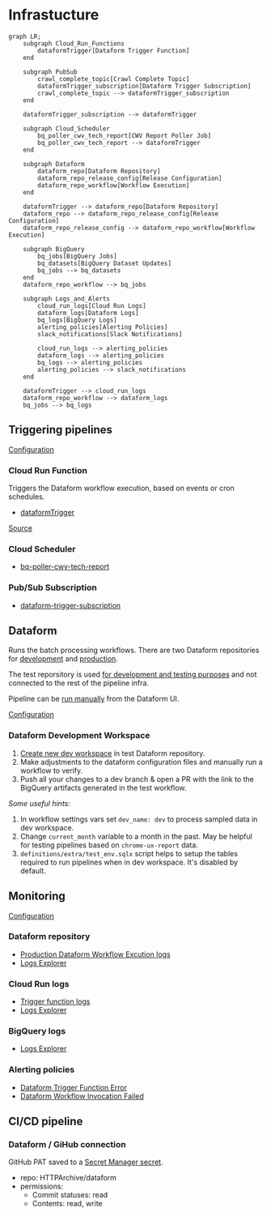 # Infrastucture

```mermaid
graph LR;
    subgraph Cloud_Run_Functions
        dataformTrigger[Dataform Trigger Function]
    end

    subgraph PubSub
        crawl_complete_topic[Crawl Complete Topic]
        dataformTrigger_subscription[Dataform Trigger Subscription]
        crawl_complete_topic --> dataformTrigger_subscription
    end

    dataformTrigger_subscription --> dataformTrigger

    subgraph Cloud_Scheduler
        bq_poller_cwv_tech_report[CWV Report Poller Job]
        bq_poller_cwv_tech_report --> dataformTrigger
    end

    subgraph Dataform
        dataform_repo[Dataform Repository]
        dataform_repo_release_config[Release Configuration]
        dataform_repo_workflow[Workflow Execution]
    end

    dataformTrigger --> dataform_repo[Dataform Repository]
    dataform_repo --> dataform_repo_release_config[Release Configuration]
    dataform_repo_release_config --> dataform_repo_workflow[Workflow Execution]

    subgraph BigQuery
        bq_jobs[BigQuery Jobs]
        bq_datasets[BigQuery Dataset Updates]
        bq_jobs --> bq_datasets
    end
    dataform_repo_workflow --> bq_jobs

    subgraph Logs_and_Alerts
        cloud_run_logs[Cloud Run Logs]
        dataform_logs[Dataform Logs]
        bq_logs[BigQuery Logs]
        alerting_policies[Alerting Policies]
        slack_notifications[Slack Notifications]

        cloud_run_logs --> alerting_policies
        dataform_logs --> alerting_policies
        bq_logs --> alerting_policies
        alerting_policies --> slack_notifications
    end

    dataformTrigger --> cloud_run_logs
    dataform_repo_workflow --> dataform_logs
    bq_jobs --> bq_logs

```

## Triggering pipelines

[Configuration](./tf/functions.tf)

### Cloud Run Function

Triggers the Dataform workflow execution, based on events or cron schedules.

- [dataformTrigger](https://console.cloud.google.com/functions/details/us-central1/dataformTrigger?env=gen2&project=httparchive)

[Source](./src/README.md)

### Cloud Scheduler

- [bq-poller-cwv-tech-report](https://console.cloud.google.com/cloudscheduler/jobs/edit/us-east4/bq-poller-cwv-tech-report?authuser=7&project=httparchive)

### Pub/Sub Subscription

- [dataform-trigger-subscription](https://console.cloud.google.com/cloudpubsub/subscription/detail/dataformTrigger?authuser=7&project=httparchive)

## Dataform

Runs the batch processing workflows. There are two Dataform repositories for [development](https://console.cloud.google.com/bigquery/dataform/locations/us-central1/repositories/crawl-data-test/details/workspaces?authuser=7&project=httparchive) and [production](https://console.cloud.google.com/bigquery/dataform/locations/us-central1/repositories/crawl-data/details/workspaces?authuser=7&project=httparchive).

The test reporsitory is used [for development and testing purposes](https://cloud.google.com/dataform/docs/workspaces) and not connected to the rest of the pipeline infra.

Pipeline can be [run manually](https://cloud.google.com/dataform/docs/code-lifecycle) from the Dataform UI.

[Configuration](./tf/dataform.tf)

### Dataform Development Workspace

1. [Create new dev workspace](https://cloud.google.com/dataform/docs/quickstart-dev-environments) in test Dataform repository.
2. Make adjustments to the dataform configuration files and manually run a workflow to verify.
3. Push all your changes to a dev branch & open a PR with the link to the BigQuery artifacts generated in the test workflow.

*Some useful hints:*

1. In workflow settings vars set `dev_name: dev` to process sampled data in dev workspace.
2. Change `current_month` variable to a month in the past. May be helpful for testing pipelines based on `chrome-ux-report` data.
3. `definitions/extra/test_env.sqlx` script helps to setup the tables required to run pipelines when in dev workspace. It's disabled by default.

## Monitoring

[Configuration](./tf/monitoring.tf)

### Dataform repository

- [Production Dataform Workflow Excution logs](https://console.cloud.google.com/bigquery/dataform/locations/us-central1/repositories/crawl-data/details/workflows?authuser=7&project=httparchive)
- [Logs Explorer](https://cloudlogging.app.goo.gl/k9qfqCh4RjFwTnQ56)

### Cloud Run logs

- [Trigger function logs](https://console.cloud.google.com/run/detail/us-central1/dataformtrigger/logs?authuser=7&project=httparchive)
- [Logs Explorer](https://cloudlogging.app.goo.gl/6Q879UjnTPDqtVBx5)

### BigQuery logs

- [Logs Explorer](https://cloudlogging.app.goo.gl/rFjRMcvejd1Tyi7KA)

### Alerting policies

- [Dataform Trigger Function Error](https://console.cloud.google.com/monitoring/alerting/policies/3950167380893746326?authuser=7&project=httparchive)
- [Dataform Workflow Invocation Failed](https://console.cloud.google.com/monitoring/alerting/policies/7137542315653007241?authuser=7&project=httparchive)

## CI/CD pipeline

### Dataform / GiHub connection

GitHub PAT saved to a [Secret Manager secret](https://console.cloud.google.com/security/secret-manager/secret/GitHub_max-ostapenko_dataform_PAT/versions?authuser=7&project=httparchive).

- repo: HTTPArchive/dataform
- permissions:
  - Commit statuses: read
  - Contents: read, write
